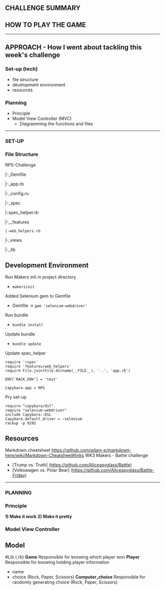 ## CHALLENGE SUMMARY


## HOW TO PLAY THE GAME


___
## APPROACH - How I went about tackling this week's challenge
### Set-up (tech)
- file structure
- development environment
- resources

### Planning
- Principle
- Model View Controller (MVC)
  - Diagramming the functions and files

___
### SET-UP
### File Structure
RPS-Challenge

|-_Gemfile

|-_app.rb

|-_config.ru

|-_spec

  |-spec_helper.rb

  |-\__features

    |-web_helpers.rb

|-_views

|-_lib

## Development Environment
Run Makers init in project directory
- `makersinit`

Added Selenium gem to Gemfile
- Gemfile -> `gem 'selenium-webdriver'`

Run bundle
- `bundle install`

Update bundle
- `bundle update`

Update spec_helper
~~~
require 'rspec'
require 'features/web_helpers'
require File.join(File.dirname(__FILE__), '..', 'app.rb')

ENV['RACK_ENV'] = 'test'

Capybara.app = RPS
~~~

Pry set-up
~~~~
require "capybara/dsl"
require "selenium-webdriver"
include Capybara::DSL
Capybara.default_driver = :selenium
rackup -p 9292
~~~~

## Resources
Markdown cheatsheet
<https://github.com/adam-p/markdown-here/wiki/Markdown-Cheatsheet#links>
WK3 Makers - Battle challenge
- [Trump vs. Truth] (https://github.com/Alicespyglass/Battle)
- [Volkswagen vs. Polar Bear] (https://github.com/Alicespyglass/Battle-Friday)

___

### PLANNING
### Principle
**1) Make it work**
**2) Make it pretty**

### Model View Controller
## Model
#Lib (.rb)
**Game**
Responsible for knowing which player won
**Player**
Responsible for knowing holding player information
- name
- choice (Rock, Paper, Scissors)
**Computer_choice**
Responsible for randomly generating choice (Rock, Paper, Scissors)

